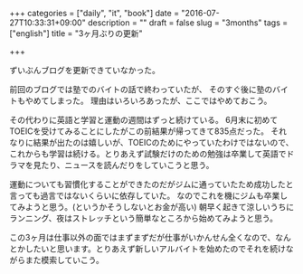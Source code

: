 +++
categories = ["daily", "it", "book"]
date = "2016-07-27T10:33:31+09:00"
description = ""
draft = false
slug = "3months"
tags = ["english"]
title = "3ヶ月ぶりの更新"

+++

ずいぶんブログを更新できていなかった。

前回のブログでは塾でのバイトの話で終わっていたが、
そのすぐ後に塾のバイトもやめてしまった。
理由はいろいろあったが、ここではやめておこう。

その代わりに英語と学習と運動の週間はずっと続けている。
6月末に初めてTOEICを受けてみることにしたがこの前結果が帰ってきて835点だった。
それなりに結果が出たのは嬉しいが、TOEICのためにやっていたわけではないので、これからも学習は続ける。とりあえず試験だけのための勉強は卒業して英語でドラマを見たり、ニュースを読んだりをしていこうと思う。

運動についても習慣化することができたのだがジムに通っていたため成功したと言っても過言ではないくらいに依存していた。
なのでこれを機にジムも卒業してみようと思う。(というかそうしないとお金が高い)
朝早く起きて涼しいうちにランニング、夜はストレッチという簡単なところから始めてみようと思う。

この3ヶ月は仕事以外の面ではまずまずだが仕事がいかんせん全くなので、なんとかしたいと思います。とりあえず新しいアルバイトを始めたのでそれを続けながらまた模索していこう。
